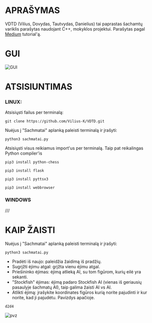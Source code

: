 # APRAŠYMAS
VDTD (Vilius, Dovydas, Tautvydas, Danielius) tai paprastas šachamtų variklis parašytas naudojant C++, mokyklos projektui. Parašytas pagal [Medium](https://medium.com/dscvitpune/lets-create-a-chess-ai-8542a12afef) tutorial'ą.

# GUI

![GUI](https://cdn.discordapp.com/attachments/753632916327760033/984919528385441872/unknown.png)

# ATSISIUNTIMAS
### LINUX:
Atsisiųsti failus per terminalą:

`git clone https://github.com/Vilius-K/VDTD.git`

Nuėjus į "Sachmatai" aplanką paleisti terminalą ir įrašyti:

`python3 sachmatai.py`

Atsisiųsti visus reikiamus import'us per terminalą. Taip pat reikalingas Python compiler'is

`pip3 install python-chess`

`pip3 install flask`

`pip3 install pyttsx3`

`pip3 install webbrowser`


### WINDOWS

///

# KAIP ŽAISTI

Nuėjus į "Sachmatai" aplanką paleisti terminalą ir įrašyti:

`python3 sachmatai.py`

- Pradėti iš naujo: paleidžia žaidimą iš pradžių.
- Sugrįžti ėjimu atgal: grįžta vienu ėjimu atgal.
- Priešininko ėjimas: ėjimą atlieką AI, su tom figūrom, kurių eilė yra sekanti.
- "Stockfish" ėjimas: ėjimą padaro Stockfish AI (vienas iš geriausių pasaulyje šachmatų AI), taip galima žaisti AI vs AI.
- Atlikti ėjimą: įrašykite koordinates figūros kurią norite pajudinti ir kur norite, kad ji pajudėtu. Pavizdys apačioje.

`d2d4`

![pvz](https://cdn.discordapp.com/attachments/975047497909157998/986730130766463046/unknown.png)
